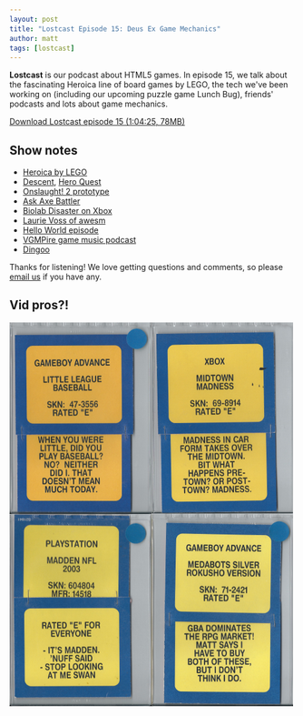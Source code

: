 ```yaml
---
layout: post
title: "Lostcast Episode 15: Deus Ex Game Mechanics"
author: matt
tags: [lostcast]
---
```


**Lostcast** is our podcast about HTML5 games. In episode 15, we talk about the fascinating Heroica line of board games by LEGO, the tech we've been working on (including our upcoming puzzle game Lunch Bug), friends' podcasts and lots about game mechanics.

<a class="download-podcast" href="http://media.lostdecadegames.com/lostcast/lostcast_episode_15_deus_ex_game_mechanics.mp3">
	Download Lostcast episode 15 (1:04:25, 78MB)
</a>

## Show notes

* [Heroica by LEGO](http://heroica.lego.com/en-us/Default.aspx)
* [Descent](http://boardgamegeek.com/boardgame/17226/descent-journeys-in-the-dark), [Hero Quest](http://boardgamegeek.com/boardgame/699/heroquest)
* [Onslaught! 2 prototype](/play-the-onslaught-2-prototype-from-late-2010/)
* [Ask Axe Battler](http://www.lasertimepodcast.com/tag/ask-ax-battler/)
* [Biolab Disaster on Xbox](http://www.phoboslab.org/log/2012/04/javascript-on-the-xbox-360)
* [Laurie Voss of awesm](http://seldo.com/)
* [Hello World episode](/lostcast-episode-1-hello-world/)
* [VGMPire game music podcast](http://www.vgmpire.com/)
* [Dingoo](http://en.wikipedia.org/wiki/Dingoo_A320)

Thanks for listening! We love getting questions and comments, so please [email us](mailto:hello@lostdecadegames.com) if you have any.

## Vid pros?!

<div class="full-frame">
	<img alt="VidProz?" src="/media/images/posts/lostcast/vidpros.png">
</div>
